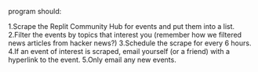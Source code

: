  program should:

1.Scrape the Replit Community Hub for events and put them into a list.
2.Filter the events by topics that interest you (remember how we filtered news articles from hacker news?)
3.Schedule the scrape for every 6 hours.
4.If an event of interest is scraped, email yourself (or a friend) with a hyperlink to the event.
5.Only email any new events.
